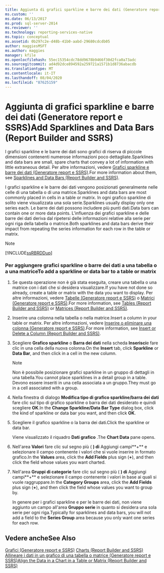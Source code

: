 ```yaml
---
title: Aggiunta di grafici sparkline e barre dei dati (Generatore report e SSRS) | Microsoft Docs
ms.custom: ''
ms.date: 06/13/2017
ms.prod: sql-server-2014
ms.reviewer: ''
ms.technology: reporting-services-native
ms.topic: conceptual
ms.assetid: 0b297c2e-d48b-41b0-aabd-29680cdcdb05
author: maggiesMSFT
ms.author: maggies
manager: kfile
ms.openlocfilehash: 55ec15354cdc78dd9678b9466f30d2fca0a73adc
ms.sourcegitcommit: ad4d92dce894592a259721a1571b1d8736abacdb
ms.translationtype: MT
ms.contentlocale: it-IT
ms.lasthandoff: 08/04/2020
ms.locfileid: "87625159"
---
```

# <a name="add-sparklines-and-data-bars-report-builder-and-ssrs"></a><span data-ttu-id="a60d0-102">Aggiunta di grafici sparkline e barre dei dati (Generatore report e SSRS)</span><span class="sxs-lookup"><span data-stu-id="a60d0-102">Add Sparklines and Data Bars (Report Builder and SSRS)</span></span>
  <span data-ttu-id="a60d0-103">I grafici sparkline e le barre dei dati sono grafici di riserva di piccole dimensioni contenenti numerose informazioni poco dettagliate.</span><span class="sxs-lookup"><span data-stu-id="a60d0-103">Sparklines and data bars are small, spare charts that convey a lot of information with little extraneous detail.</span></span> <span data-ttu-id="a60d0-104">Per altre informazioni, vedere [Grafici sparkline e barre dei dati &#40;Generatore report e SSRS&#41;](sparklines-and-data-bars-report-builder-and-ssrs.md).</span><span class="sxs-lookup"><span data-stu-id="a60d0-104">For more information about them, see [Sparklines and Data Bars &#40;Report Builder and SSRS&#41;](sparklines-and-data-bars-report-builder-and-ssrs.md).</span></span>  
  
 <span data-ttu-id="a60d0-105">I grafici sparkline e le barre dei dati vengono posizionati generalmente nelle celle di una tabella o di una matrice.</span><span class="sxs-lookup"><span data-stu-id="a60d0-105">Sparklines and data bars are most commonly placed in cells in a table or matrix.</span></span> <span data-ttu-id="a60d0-106">In ogni grafico sparkline di solito viene visualizzata una sola serie.</span><span class="sxs-lookup"><span data-stu-id="a60d0-106">Sparklines usually display only one series each.</span></span> <span data-ttu-id="a60d0-107">Le barre dei dati possono includere più punti dati.</span><span class="sxs-lookup"><span data-stu-id="a60d0-107">Data bars can contain one or more data points.</span></span> <span data-ttu-id="a60d0-108">L'influenza dei grafici sparkline e delle barre dei dati deriva dal ripetersi delle informazioni relative alla serie per ogni riga della tabella o matrice.</span><span class="sxs-lookup"><span data-stu-id="a60d0-108">Both sparklines and data bars derive their impact from repeating the series information for each row in the table or matrix.</span></span>  
  
> [!NOTE]  
>  [!INCLUDE[ssRBRDDup](../../includes/ssrbrddup-md.md)]  
  
### <a name="to-add-a-sparkline-or-data-bar-to-a-table-or-matrix"></a><span data-ttu-id="a60d0-109">Per aggiungere grafici sparkline o barre dei dati a una tabella o a una matrice</span><span class="sxs-lookup"><span data-stu-id="a60d0-109">To add a sparkline or data bar to a table or matrix</span></span>  
  
1.  <span data-ttu-id="a60d0-110">Se questa operazione non è già stata eseguita, creare una tabella o una matrice con i dati che si desidera visualizzare.</span><span class="sxs-lookup"><span data-stu-id="a60d0-110">If you have not done so already, create a table or matrix with the data you want to display.</span></span> <span data-ttu-id="a60d0-111">Per altre informazioni, vedere [Tabelle &#40;Generatore report e SSRS&#41;](tables-report-builder-and-ssrs.md) o [Matrici &#40;Generatore report e SSRS&#41;](create-a-matrix-report-builder-and-ssrs.md).</span><span class="sxs-lookup"><span data-stu-id="a60d0-111">For more information, see [Tables &#40;Report Builder  and SSRS&#41;](tables-report-builder-and-ssrs.md) or [Matrices &#40;Report Builder and SSRS&#41;](create-a-matrix-report-builder-and-ssrs.md).</span></span>  
  
2.  <span data-ttu-id="a60d0-112">Inserire una colonna nella tabella o nella matrice.</span><span class="sxs-lookup"><span data-stu-id="a60d0-112">Insert a column in your table or matrix.</span></span> <span data-ttu-id="a60d0-113">Per altre informazioni, vedere [Inserire o eliminare una colonna &#40;Generatore report e SSRS&#41;](insert-or-delete-a-column-report-builder-and-ssrs.md).</span><span class="sxs-lookup"><span data-stu-id="a60d0-113">For more information, see [Insert or Delete a Column &#40;Report Builder and SSRS&#41;](insert-or-delete-a-column-report-builder-and-ssrs.md).</span></span>  
  
3.  <span data-ttu-id="a60d0-114">Scegliere **Grafico sparkline** o **Barra dei dati** nella scheda **Inserisci**e fare clic in una cella della nuova colonna.</span><span class="sxs-lookup"><span data-stu-id="a60d0-114">On the **Insert** tab, click **Sparkline** or **Data Bar**, and then click in a cell in the new column.</span></span>  
  
    > [!NOTE]  
    >  <span data-ttu-id="a60d0-115">Non è possibile posizionare grafici sparkline in un gruppo di dettagli in una tabella.</span><span class="sxs-lookup"><span data-stu-id="a60d0-115">You cannot place sparklines in a detail group in a table.</span></span> <span data-ttu-id="a60d0-116">Devono essere inseriti in una cella associata a un gruppo.</span><span class="sxs-lookup"><span data-stu-id="a60d0-116">They must go in a cell associated with a group.</span></span>  
  
4.  <span data-ttu-id="a60d0-117">Nella finestra di dialogo **Modifica tipo di grafico sparkline/barra dei dati** fare clic sul tipo di grafico sparkline o barra dei dati desiderato e quindi scegliere **OK**.</span><span class="sxs-lookup"><span data-stu-id="a60d0-117">In the **Change Sparkline/Data Bar Type** dialog box, click the kind of sparkline or data bar you want, and then click **OK**.</span></span>  
  
5.  <span data-ttu-id="a60d0-118">Scegliere il grafico sparkline o la barra dei dati.</span><span class="sxs-lookup"><span data-stu-id="a60d0-118">Click the sparkline or data bar.</span></span>  
  
     <span data-ttu-id="a60d0-119">Viene visualizzato il riquadro **Dati grafico** .</span><span class="sxs-lookup"><span data-stu-id="a60d0-119">The **Chart Data** pane opens.</span></span>  
  
6.  <span data-ttu-id="a60d0-120">Nell'area **Valori** fare clic sul segno più ( **) di** Aggiungi campi**+** e selezionare il campo contenente i valori che si vuole inserire in formato grafico.</span><span class="sxs-lookup"><span data-stu-id="a60d0-120">In the **Values** area, click the **Add Fields** plus sign (**+**), and then click the field whose values you want charted.</span></span>  
  
7.  <span data-ttu-id="a60d0-121">Nell'area **Gruppi di categorie** fare clic sul segno più ( **) di** Aggiungi campi**+** e selezionare il campo contenente i valori in base ai quali si vuole raggruppare.</span><span class="sxs-lookup"><span data-stu-id="a60d0-121">In the **Category Groups** area, click the **Add Fields** plus sign (**+**), and then click the field whose values you want to group by.</span></span>  
  
     <span data-ttu-id="a60d0-122">In genere per i grafici sparkline e per le barre dei dati, non viene aggiunto un campo all'area **Gruppo serie** in quanto si desidera una sola serie per ogni riga.</span><span class="sxs-lookup"><span data-stu-id="a60d0-122">Typically for sparklines and data bars, you will not add a field to the **Series Group** area because you only want one series for each row.</span></span>  
  
## <a name="see-also"></a><span data-ttu-id="a60d0-123">Vedere anche</span><span class="sxs-lookup"><span data-stu-id="a60d0-123">See Also</span></span>  
 <span data-ttu-id="a60d0-124">[Grafici &#40;Generatore report e SSRS&#41;](charts-report-builder-and-ssrs.md) </span><span class="sxs-lookup"><span data-stu-id="a60d0-124">[Charts &#40;Report Builder and SSRS&#41;](charts-report-builder-and-ssrs.md) </span></span>  
 [<span data-ttu-id="a60d0-125">Allineare i dati in un grafico di una tabella o matrice &#40;Generatore report e SSRS&#41;</span><span class="sxs-lookup"><span data-stu-id="a60d0-125">Align the Data in a Chart in a Table or Matrix &#40;Report Builder and SSRS&#41;</span></span>](align-the-data-in-a-chart-in-a-table-or-matrix-report-builder-and-ssrs.md)  
  
  
